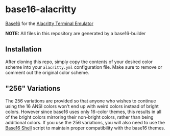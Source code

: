 # base16-alacritty

[Base16](https://github.com/chriskempson/base16) for the [Alacritty Terminal
Emulator](https://github.com/jwilm/alacritty)

**NOTE:** All files in this repository are generated by a base16-builder 

## Installation

After cloning this repo, simply copy the contents of your desired color scheme
into your `alacritty.yml` configuration file. Make sure to remove or comment
out the original color scheme.

## "256" Variations
The 256 variations are provided so that anyone who wishes to continue using
the 16 ANSI colors won't end up with weird colors instead of bright colors.
However since base16 uses only 16-color themes, this results in all of the
bright colors mirroring their non-bright colors, rather than being additional
colors. If you use the 256 variations, you will also need to use the [Base16
Shell](https://github.com/chriskempson/base16-shell) script to maintain proper
compatibility with the base16 themes.
